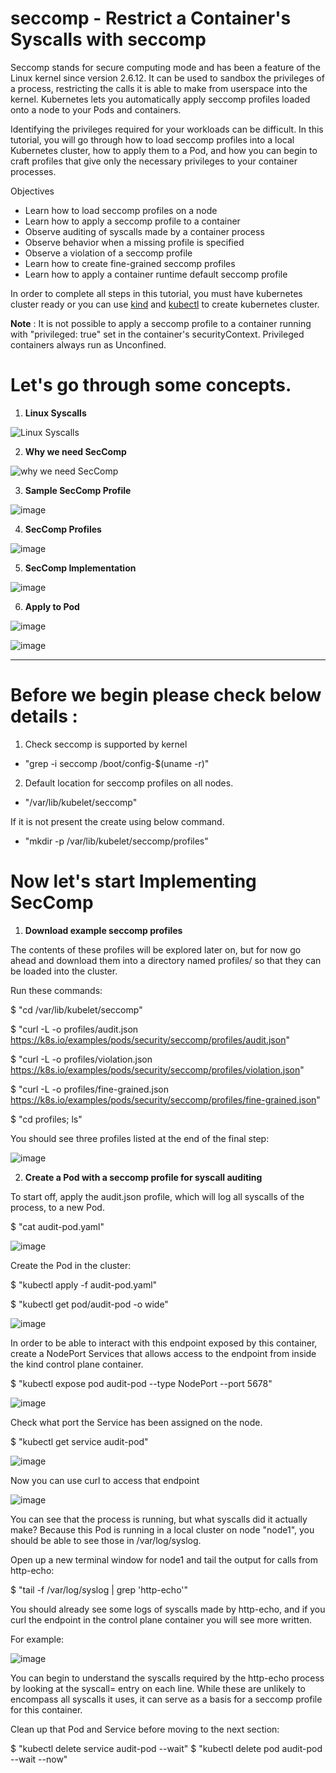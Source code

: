 # seccomp - **Restrict a Container's Syscalls with seccomp**

Seccomp stands for secure computing mode and has been a feature of the Linux kernel since version 2.6.12. It can be used to sandbox the privileges of a process, restricting the calls it is able to make from userspace into the kernel. Kubernetes lets you automatically apply seccomp profiles loaded onto a node to your Pods and containers.

Identifying the privileges required for your workloads can be difficult. In this tutorial, you will go through how to load seccomp profiles into a local Kubernetes cluster, how to apply them to a Pod, and how you can begin to craft profiles that give only the necessary privileges to your container processes.

Objectives
* Learn how to load seccomp profiles on a node
* Learn how to apply a seccomp profile to a container
* Observe auditing of syscalls made by a container process
* Observe behavior when a missing profile is specified
* Observe a violation of a seccomp profile
* Learn how to create fine-grained seccomp profiles
* Learn how to apply a container runtime default seccomp profile

In order to complete all steps in this tutorial, you must have kubernetes cluster ready or you can use [kind](https://kubernetes.io/docs/tasks/tools/#kind) and [kubectl](https://kubernetes.io/docs/tasks/tools/#kubectl) to create kubernetes cluster.


**Note** : It is not possible to apply a seccomp profile to a container running with "privileged: true" set in the container's securityContext. Privileged containers always run as Unconfined.

# Let's go through some concepts.

1. **Linux Syscalls**

![Linux Syscalls](https://user-images.githubusercontent.com/88305831/177759943-aa9fcf00-50fa-4a44-b036-d4aaa43c86b9.png)

2. **Why we need SecComp**

![why we need SecComp](https://user-images.githubusercontent.com/88305831/177760892-c31a2248-f495-4882-8af9-ee7425240ecb.png)

3. **Sample SecComp Profile**

![image](https://user-images.githubusercontent.com/88305831/177761551-f8ed74f5-7285-4c13-b5c9-c77f618253d2.png)

4. **SecComp Profiles**

![image](https://user-images.githubusercontent.com/88305831/177762179-7ba7be1e-a1f2-499f-b442-a8c1fc420a70.png)

5. **SecComp Implementation**

![image](https://user-images.githubusercontent.com/88305831/177762821-24621e96-e816-4cca-96bf-9919cabbea9a.png)

6. **Apply to Pod**

![image](https://user-images.githubusercontent.com/88305831/177763515-b9a6638f-8049-4220-a2a1-2a65642f10b0.png)

![image](https://user-images.githubusercontent.com/88305831/177764070-3c1ae505-e8a2-4b3b-a431-371a1265550a.png)

---

# Before we begin please check below details :

1. Check seccomp is supported by kernel
* "grep -i seccomp /boot/config-$(uname -r)"

2. Default location for seccomp profiles on all nodes.
* "/var/lib/kubelet/seccomp"

If it is not present the create using below command.

* "mkdir -p /var/lib/kubelet/seccomp/profiles"

# Now let's start Implementing SecComp

1. **Download example seccomp profiles**

The contents of these profiles will be explored later on, but for now go ahead and download them into a directory named profiles/ so that they can be loaded into the cluster.

Run these commands:

$ "cd /var/lib/kubelet/seccomp"

$ "curl -L -o profiles/audit.json https://k8s.io/examples/pods/security/seccomp/profiles/audit.json"

$ "curl -L -o profiles/violation.json https://k8s.io/examples/pods/security/seccomp/profiles/violation.json"

$ "curl -L -o profiles/fine-grained.json https://k8s.io/examples/pods/security/seccomp/profiles/fine-grained.json"

$ "cd profiles; ls"

You should see three profiles listed at the end of the final step:

![image](https://user-images.githubusercontent.com/88305831/177765428-f10febc4-177d-46d7-a360-e35158c8bb3e.png)

2. **Create a Pod with a seccomp profile for syscall auditing**

To start off, apply the audit.json profile, which will log all syscalls of the process, to a new Pod.

$ "cat audit-pod.yaml" 

![image](https://user-images.githubusercontent.com/88305831/177770581-530410fb-3133-4f41-92be-155605dc0dc7.png)

Create the Pod in the cluster:

$ "kubectl apply -f audit-pod.yaml"

$ "kubectl get pod/audit-pod -o wide"

![image](https://user-images.githubusercontent.com/88305831/177772515-ffe5cc04-269e-44f3-9b5c-73414dddbbcc.png)


In order to be able to interact with this endpoint exposed by this container, create a NodePort Services that allows access to the endpoint from inside the kind control plane container.

$ "kubectl expose pod audit-pod --type NodePort --port 5678"

![image](https://user-images.githubusercontent.com/88305831/177771607-f647e60c-c7bf-458b-baf6-ca1e29bae77c.png)

Check what port the Service has been assigned on the node.

$ "kubectl get service audit-pod"

![image](https://user-images.githubusercontent.com/88305831/177771676-bd156e32-eaa2-4703-b1d6-76c948054873.png)

Now you can use curl to access that endpoint

![image](https://user-images.githubusercontent.com/88305831/177772063-4444c537-96db-470e-b2da-8d3a2d7bf983.png)

You can see that the process is running, but what syscalls did it actually make? Because this Pod is running in a local cluster on node "node1", you should be able to see those in /var/log/syslog. 

Open up a new terminal window for node1 and tail the output for calls from http-echo:

$ "tail -f /var/log/syslog | grep 'http-echo'"

You should already see some logs of syscalls made by http-echo, and if you curl the endpoint in the control plane container you will see more written.

For example:

![image](https://user-images.githubusercontent.com/88305831/177772730-b423d54a-c511-4f18-9b1d-9d97dfee415a.png)


You can begin to understand the syscalls required by the http-echo process by looking at the syscall= entry on each line. While these are unlikely to encompass all syscalls it uses, it can serve as a basis for a seccomp profile for this container.

Clean up that Pod and Service before moving to the next section:

$ "kubectl delete service audit-pod --wait"
$ "kubectl delete pod audit-pod --wait --now"





